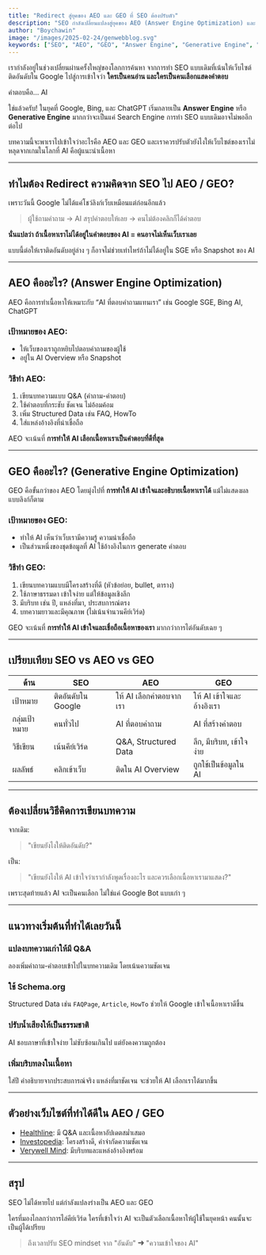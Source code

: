 ```yaml
---
title: "Redirect สู่ยุคของ AEO และ GEO ที่ SEO ต้องปรับตัว"
description: "SEO กำลังเปลี่ยนแปลงสู่ยุคของ AEO (Answer Engine Optimization) และ GEO (Generative Engine Optimization) รู้ทันเทรนด์ใหม่ที่นักทำคอนเทนต์ต้องเข้าใจและปรับตัวทัน"
author: "Boychawin"
image: "/images/2025-02-24/genwebblog.svg"
keywords: ["SEO", "AEO", "GEO", "Answer Engine", "Generative Engine", "AI Search"]
---
```



เรากำลังอยู่ในช่วงเปลี่ยนผ่านครั้งใหญ่ของโลกการค้นหา จากการทำ SEO แบบเดิมที่เน้นให้เว็บไซต์ติดอันดับใน Google ไปสู่การเข้าใจว่า **ใครเป็นคนอ่าน และใครเป็นคนเลือกแสดงคำตอบ**

คำตอบคือ... AI

ใช่แล้วครับ! ในยุคที่ Google, Bing, และ ChatGPT เริ่มกลายเป็น **Answer Engine** หรือ **Generative Engine** มากกว่าจะเป็นแค่ Search Engine การทำ SEO แบบเดิมอาจไม่พออีกต่อไป

บทความนี้จะพาเราไปเข้าใจว่าอะไรคือ AEO และ GEO และเราควรปรับตัวยังไงให้เว็บไซต์ของเราไม่หลุดจากเกมในโลกที่ AI คือผู้แนะนำเนื้อหา

---

## ทำไมต้อง Redirect ความคิดจาก SEO ไป AEO / GEO?

เพราะวันนี้ Google ไม่ได้แค่โชว์ลิงก์เว็บเหมือนแต่ก่อนอีกแล้ว

> ผู้ใช้ถามคำถาม → AI สรุปคำตอบให้เลย → คนไม่ต้องคลิกก็ได้คำตอบ

**นั่นแปลว่า ถ้าเนื้อหาเราไม่ได้อยู่ในคำตอบของ AI = คนอาจไม่เห็นเว็บเราเลย**

แบบนี้ต่อให้เราติดอันดับอยู่ล่าง ๆ ก็อาจไม่ช่วยเท่าไหร่ถ้าไม่ได้อยู่ใน SGE หรือ Snapshot ของ AI

---

## AEO คืออะไร? (Answer Engine Optimization)

AEO คือการทำเนื้อหาให้เหมาะกับ “AI ที่ตอบคำถามแทนเรา” เช่น Google SGE, Bing AI, ChatGPT

### เป้าหมายของ AEO:
- ให้เว็บของเราถูกหยิบไปตอบคำถามของผู้ใช้
- อยู่ใน AI Overview หรือ Snapshot

### วิธีทำ AEO:
1. เขียนบทความแบบ Q&A (คำถาม-คำตอบ)
2. ใช้คำตอบที่กระชับ ชัดเจน ไม่อ้อมค้อม
3. เพิ่ม Structured Data เช่น FAQ, HowTo
4. ใส่แหล่งอ้างอิงที่น่าเชื่อถือ

AEO จะเน้นที่ **การทำให้ AI เลือกเนื้อหาเราเป็นคำตอบที่ดีที่สุด**

---

## GEO คืออะไร? (Generative Engine Optimization)

GEO คือขั้นกว่าของ AEO โดยมุ่งไปที่ **การทำให้ AI เข้าใจและอธิบายเนื้อหาเราได้** แม้ไม่แสดงผลแบบลิงก์ก็ตาม

### เป้าหมายของ GEO:
- ทำให้ AI เห็นว่าเว็บเรามีความรู้ ความน่าเชื่อถือ
- เป็นส่วนหนึ่งของชุดข้อมูลที่ AI ใช้อ้างอิงในการ generate คำตอบ

### วิธีทำ GEO:
1. เขียนบทความแบบมีโครงสร้างที่ดี (หัวข้อย่อย, bullet, ตาราง)
2. ใช้ภาษาธรรมดา เข้าใจง่าย แต่ให้ข้อมูลเชิงลึก
3. มีบริบท เช่น ปี, แหล่งที่มา, ประสบการณ์ตรง
4. บทความยาวและมีคุณภาพ (ไม่เน้นจำนวนคีย์เวิร์ด)

GEO จะเน้นที่ **การทำให้ AI เข้าใจและเชื่อถือเนื้อหาของเรา** มากกว่าการไต่อันดับเฉย ๆ

---

## เปรียบเทียบ SEO vs AEO vs GEO

| ด้าน | SEO | AEO | GEO |
|------|-----|-----|-----|
| เป้าหมาย | ติดอันดับใน Google | ให้ AI เลือกคำตอบจากเรา | ให้ AI เข้าใจและอ้างอิงเรา |
| กลุ่มเป้าหมาย | คนทั่วไป | AI ที่ตอบคำถาม | AI ที่สร้างคำตอบ |
| วิธีเขียน | เน้นคีย์เวิร์ด | Q&A, Structured Data | ลึก, มีบริบท, เข้าใจง่าย |
| ผลลัพธ์ | คลิกเข้าเว็บ | ติดใน AI Overview | ถูกใช้เป็นข้อมูลใน AI |

---

## ต้องเปลี่ยนวิธีคิดการเขียนบทความ

จากเดิม:
> "เขียนยังไงให้ติดอันดับ?"

เป็น:
> "เขียนยังไงให้ AI เข้าใจว่าเรากำลังพูดเรื่องอะไร และควรเลือกเนื้อหาเรามาแสดง?"

เพราะสุดท้ายแล้ว AI จะเป็นคนเลือก ไม่ใช่แค่ Google Bot แบบเก่า ๆ

---

## แนวทางเริ่มต้นที่ทำได้เลยวันนี้

### แปลงบทความเก่าให้มี Q&A
ลองเพิ่มคำถาม-คำตอบเข้าไปในบทความเดิม โดยเน้นความชัดเจน

### ใช้ Schema.org
Structured Data เช่น `FAQPage`, `Article`, `HowTo` ช่วยให้ Google เข้าใจเนื้อหาเราดีขึ้น

### ปรับน้ำเสียงให้เป็นธรรมชาติ
AI ชอบภาษาที่เข้าใจง่าย ไม่ซับซ้อนเกินไป แต่ยังคงความถูกต้อง

### เพิ่มบริบทลงในเนื้อหา
ใส่ปี คำอธิบายจากประสบการณ์จริง แหล่งที่มาชัดเจน จะช่วยให้ AI เลือกเราได้มากขึ้น

---

## ตัวอย่างเว็บไซต์ที่ทำได้ดีใน AEO / GEO

- [Healthline](https://www.healthline.com): มี Q&A และเนื้อหาอัปเดตสม่ำเสมอ
- [Investopedia](https://www.investopedia.com): โครงสร้างดี, คำจำกัดความชัดเจน
- [Verywell Mind](https://www.verywellmind.com): มีบริบทและแหล่งอ้างอิงพร้อม

---

## สรุป

SEO ไม่ได้หายไป แต่กำลังแปลงร่างเป็น AEO และ GEO

ใครที่มองไกลกว่าการไล่คีย์เวิร์ด ใครที่เข้าใจว่า AI จะเป็นตัวเลือกเนื้อหาให้ผู้ใช้ในยุคหน้า คนนั้นจะเป็นผู้ได้เปรียบ

> ถึงเวลาปรับ SEO mindset จาก "อันดับ" ➜ "ความเข้าใจของ AI"
